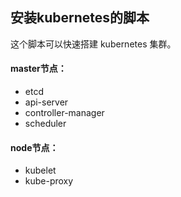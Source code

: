 ## 安装kubernetes的脚本
这个脚本可以快速搭建 kubernetes 集群。
#### master节点：
+ etcd
+ api-server
+ controller-manager
+ scheduler

#### node节点：
+ kubelet
+ kube-proxy
